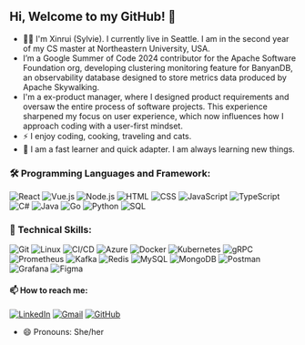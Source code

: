 ## Hi, Welcome to my GitHub! 👋

- 👩‍💻 I'm Xinrui (Sylvie). I currently live in Seattle. I am in the second year of my CS master at Northeastern University, USA.
- I’m a Google Summer of Code 2024 contributor for the Apache Software Foundation org, developing clustering monitoring feature for BanyanDB, an observability database designed to store metrics data produced by Apache Skywalking.
- I'm a ex-product manager, where I designed product requirements and oversaw the entire process of software projects. This experience sharpened my focus on user experience, which now influences how I approach coding with a user-first mindset.
- ⚡  I enjoy coding, cooking, traveling and cats.
- 🌱 I am a fast learner and quick adapter. I am always learning new things.

### 🛠 Programming Languages and Framework:
![React](https://img.shields.io/badge/-React-61DAFB?style=flat-square&logo=react&logoColor=white)
![Vue.js](https://img.shields.io/badge/-Vue.js-4FC08D?style=flat-square&logo=vue.js&logoColor=white)
![Node.js](https://img.shields.io/badge/-Node.js-43853D?style=flat-square&logo=node.js&logoColor=white)
![HTML](https://img.shields.io/badge/-HTML-E34F26?style=flat-square&logo=html5&logoColor=white)
![CSS](https://img.shields.io/badge/-CSS-1572B6?style=flat-square&logo=css3&logoColor=white)
![JavaScript](https://img.shields.io/badge/-JavaScript-F7DF1E?style=flat-square&logo=javascript&logoColor=black)
![TypeScript](https://img.shields.io/badge/-TypeScript-007ACC?style=flat-square&logo=typescript&logoColor=white)
![C#](https://img.shields.io/badge/-C%23-239120?style=flat-square&logo=c-sharp&logoColor=white)
![Java](https://img.shields.io/badge/-Java-007396?style=flat-square&logo=java&logoColor=white)
![Go](https://img.shields.io/badge/-Go-00ADD8?style=flat-square&logo=go&logoColor=white)
![Python](https://img.shields.io/badge/-Python-3776AB?style=flat-square&logo=python&logoColor=white)
![SQL](https://img.shields.io/badge/-SQL-4479A1?style=flat-square&logo=postgresql&logoColor=white)

### 🔧 Technical Skills:
![Git](https://img.shields.io/badge/-Git-F05032?style=flat-square&logo=git&logoColor=white)
![Linux](https://img.shields.io/badge/-Linux-FCC624?style=flat-square&logo=linux&logoColor=black)
![CI/CD](https://img.shields.io/badge/-CI/CD-003B57?style=flat-square&logo=jenkins&logoColor=white)
![Azure](https://img.shields.io/badge/-Azure-0078D4?style=flat-square&logo=microsoft-azure&logoColor=white)
![Docker](https://img.shields.io/badge/-Docker-2496ED?style=flat-square&logo=docker&logoColor=white)
![Kubernetes](https://img.shields.io/badge/-Kubernetes-326CE5?style=flat-square&logo=kubernetes&logoColor=white)
![gRPC](https://img.shields.io/badge/-gRPC-4285F4?style=flat-square&logo=grpc&logoColor=white)
![Prometheus](https://img.shields.io/badge/-Prometheus-E6522C?style=flat-square&logo=prometheus&logoColor=white)
![Kafka](https://img.shields.io/badge/-Kafka-231F20?style=flat-square&logo=apache-kafka&logoColor=white)
![Redis](https://img.shields.io/badge/-Redis-DC382D?style=flat-square&logo=redis&logoColor=white)
![MySQL](https://img.shields.io/badge/-MySQL-4479A1?style=flat-square&logo=mysql&logoColor=white)
![MongoDB](https://img.shields.io/badge/-MongoDB-47A248?style=flat-square&logo=mongodb&logoColor=white)
![Postman](https://img.shields.io/badge/-Postman-FF6C37?style=flat-square&logo=postman&logoColor=white)
![Grafana](https://img.shields.io/badge/-Grafana-F46800?style=flat-square&logo=grafana&logoColor=white)
![Figma](https://img.shields.io/badge/-Figma-F24E1E?style=flat-square&logo=figma&logoColor=white)

#### 📫 How to reach me:<br>
  [![LinkedIn](https://img.shields.io/badge/-LinkedIn-blue?style=flat-square&logo=Linkedin&logoColor=white)](https://www.linkedin.com/in/xinrui-wu-7303b1165/)
[![Gmail](https://img.shields.io/badge/-Gmail-red?style=flat-square&logo=Gmail&logoColor=white)](mailto:xinrui.wu125@gmail.com)
[![GitHub](https://img.shields.io/badge/-GitHub-black?style=flat-square&logo=github&logoColor=white)](https://github.com/Sylvie-Wxr)
- 😄 Pronouns: She/her

